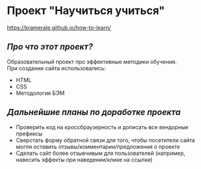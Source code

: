 <h1><b>Проект "Научиться учиться"</b></h1>

https://kramerale.github.io/how-to-learn/

<h2><i>Про что этот проект?</i></h2>

<p>Образовательный проект про эффективные методики обучения.<br>При создании сайта использовались:</p>

<ul>
  <li>HTML</li>
  <li>CSS</li>
  <li>Методология БЭМ</li>
</ul>

<h2><i>Дальнейшие планы по доработке проекта</i></h2>

<ul>
  <li>Проверить код на кроссбраузерность и дописать все вендорные префиксы</li>
  <li>Сверстать форму обратной связи для того, чтобы посетители сайта могли оставить отзывы/комментарии/предложения о проекте</li>
  <li>Сделать сайт более отзывчивым для пользователей (например, навесить эффекты при наведении/клике на ссылки)</li>
</ul>
